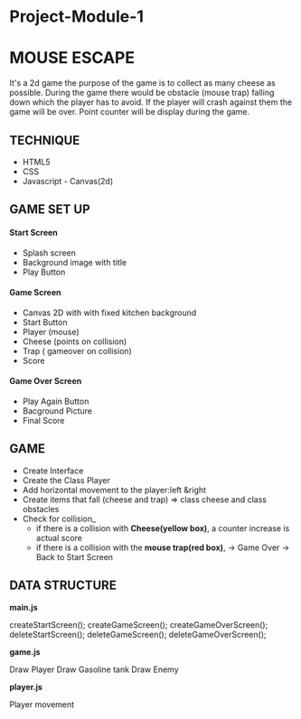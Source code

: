 # Project-Module-1

# MOUSE ESCAPE

It's a 2d game the purpose of the game is to collect as many cheese as possible. During the game there would be obstacle (mouse trap) falling down which the player has to avoid. If the player will crash against them the game will be over. Point counter will be display during the game.

## TECHNIQUE

- HTML5
- CSS
- Javascript - Canvas(2d)

## **GAME SET UP**

#### Start Screen

- Splash screen
- Background image with title
- Play Button

#### Game Screen

- Canvas 2D with with fixed kitchen background
- Start Button
- Player (mouse)
- Cheese (points on collision)
- Trap ( gameover on collision)
- Score

#### Game Over Screen

- Play Again Button
- Bacground Picture
- Final Score

## GAME

- Create Interface
- Create the Class Player
- Add horizontal movement to the player:left &right
- Create items that fall (cheese and trap) => class cheese and class obstacles
- Check for collision\_
  - if there is a collision with **Cheese(yellow box)**, a counter increase is actual score
  - if there is a collision with the **mouse trap(red box)**, -> Game Over -> Back to Start Screen

## DATA STRUCTURE

**main.js**

createStartScreen();
createGameScreen();
createGameOverScreen();
deleteStartScreen();
deleteGameScreen();
deleteGameOverScreen();

**game.js**

Draw Player
Draw Gasoline tank
Draw Enemy

**player.js**

Player movement
